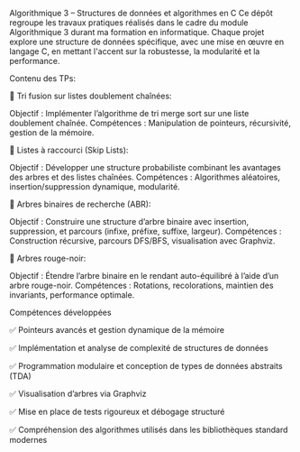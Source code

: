 Algorithmique 3 – Structures de données et algorithmes en C
Ce dépôt regroupe les travaux pratiques réalisés dans le cadre du module Algorithmique 3 durant ma formation en informatique. Chaque projet explore une structure de données spécifique, avec une mise en œuvre en langage C, en mettant l'accent sur la robustesse, la modularité et la performance.

 Contenu des TPs:
 
🔹 Tri fusion sur listes doublement chaînées:

 Objectif : Implémenter l’algorithme de tri merge sort sur une liste doublement chaînée.
 Compétences : Manipulation de pointeurs, récursivité, gestion de la mémoire.

🔹 Listes à raccourci (Skip Lists):

 Objectif : Développer une structure probabiliste combinant les avantages des arbres et des listes chaînées.
 Compétences : Algorithmes aléatoires, insertion/suppression dynamique, modularité.

🔹 Arbres binaires de recherche (ABR):

 Objectif : Construire une structure d’arbre binaire avec insertion, suppression, et parcours (infixe, préfixe, suffixe, largeur).
 Compétences : Construction récursive, parcours DFS/BFS, visualisation avec Graphviz.

🔹 Arbres rouge-noir:

 Objectif : Étendre l’arbre binaire en le rendant auto-équilibré à l’aide d’un arbre rouge-noir.
 Compétences : Rotations, recolorations, maintien des invariants, performance optimale.


 Compétences développées
 
✅ Pointeurs avancés et gestion dynamique de la mémoire

✅ Implémentation et analyse de complexité de structures de données

✅ Programmation modulaire et conception de types de données abstraits (TDA)

✅ Visualisation d’arbres via Graphviz

✅ Mise en place de tests rigoureux et débogage structuré

✅ Compréhension des algorithmes utilisés dans les bibliothèques standard modernes

